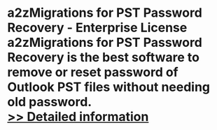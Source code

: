 # a2zMigrations for PST Password Recovery - Enterprise License<br />a2zMigrations for PST Password Recovery is the best software to remove or reset password of Outlook PST files without needing old password.<br />[>> Detailed information](https://secure.shareit.com/shareit/product.html?productid=300959752&affiliateid=200057808)